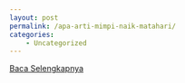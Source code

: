```yaml
---
layout: post
permalink: /apa-arti-mimpi-naik-matahari/
categories:
    - Uncategorized
---
```


[Baca Selengkapnya](/03)